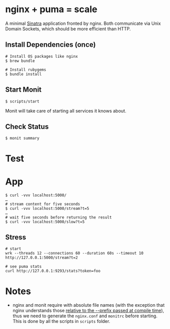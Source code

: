 # nginx + puma = scale

A minimal [Sinatra](sinatrarb.com) application fronted by nginx. Both communicate via Unix Domain Sockets, which should be more efficient than HTTP.

## Install Dependencies (once)

```
# Install OS packages like nginx
$ brew bundle

# Install rubygems
$ bundle install
```

## Start Monit

```
$ scripts/start
```

Monit will take care of starting all services it knows about.

## Check Status

```
$ monit summary
```

# Test

# App

```
$ curl -vvv localhost:5000/
…
# stream content for five seconds
$ curl -vvv localhost:5000/stream?t=5
…
# wait five seconds before returning the result
$ curl -vvv localhost:5000/slow?t=5
```

## Stress

```
# start
wrk --threads 12 --connections 60 --duration 60s --timeout 10 http://127.0.0.1:5000/stream?t=2

# see puma stats
curl http://127.0.0.1:9293/stats?token=foo
```

# Notes

* nginx and monit require with absolute file names (with the exception that nginx understands those [relative to the --prefix passed at compile time](http://nginx.org/en/docs/configure.html)), thus we need to generate the `nginx.conf` and `monitrc` before starting. This is done by all the scripts in `scripts` folder.

